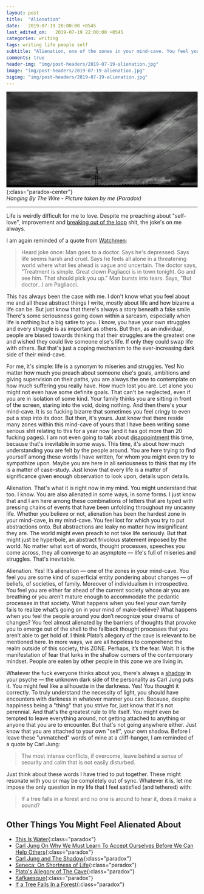 ```yaml
---
layout: post
title:  "Alienation"
date:   2019-07-19 20:00:00 +0545
last_edited_on:   2019-07-19 22:00:00 +0545
categories: writing
tags: writing life people self
subtitle: "Alienation, one of the zones in your mind-cave. You feel you are some kind of superficial entity pondering about changes — of beliefs, of societies, of family. Moreover of individualism in introspective."
comments: true
header-img: "img/post-headers/2019-07-19-alienation.jpg"
image: "img/post-headers/2019-07-19-alienation.jpg"
bigimg: "img/post-headers/2019-07-19-alienation.jpg"
---
```


![Hanging By The Wire](/img/post-headers/2019-07-19-alienation.jpg){:class="paradox-center"}  
*Hanging By The Wire - Picture taken by me (Paradox)*

<hr/>

Life is weirdly difficult for me to love. Despite me preaching about "self-love", improvement and 
[breaking out of the loop]({{site.baseurl}}/writing/breaking-out-of-loop.html) shit, the joke's on me always.  

I am again reminded of a quote from [Watchmen](https://en.wikipedia.org/wiki/Watchmen):

> Heard joke once: Man goes to a doctor. Says he's depressed. Says life seems harsh and cruel. Says he feels all alone in a threatening world where what lies ahead is vague and uncertain. The doctor says, "Treatment is simple. Great clown Pagliacci is in town tonight. Go and see him. That should pick you up." Man bursts into tears. Says, "But doctor...I am Pagliacci.


This has always been the case with me. I don't know what you feel about me and all these abstract things I write, mostly about life and how bizarre a life can be. But just know that there's always a story beneath a fake smile. There's some seriousness going down within a sarcasm, especially when life is nothing but a big satire to you. I know, you have your own struggles and every struggle is as important as others. But then, as an individual, people are biased towards thinking that their struggles are the greatest one and wished they could live someone else's life. If only they could swap life with others. But that's just a coping mechanism to the ever-increasing dark side of their mind-cave.  

For me, it's simple: life is a synonym to miseries and struggles. Yes! No matter how much you preach about someone else's goals, ambitions and giving supervision on their paths, you are always the one to contemplate on how much suffering you really have. How much lost you are. Let alone you might not even have some definite goals. That can't be neglected, even if you are in isolation of some kind. Your family thinks you are sitting in front of the screen, staring into the void, doing nothing. And then there's your mind-cave. It is so fucking bizarre that sometimes you feel cringy to even put a step into its door. But then, it's yours. Just know that there reside many zones within this mind-cave of yours that I have been writing some serious shit relating to this for a year now (and it has got more than 20 fucking pages). I am not even going to talk about 
[disappointment]({{site.baseurl}}/writing/disappointment.html) this time, because that's inevitable in some ways. This time, it's about how much understanding you are felt by the people around. You are here trying to find yourself among these words I have written, for whom you might even try to sympathize upon. Maybe you are here in all seriousness to think that my life is a matter of case-study. Just know that every life is a matter of significance given enough observation to look upon, details upon details.  

Alienation. That's what it is right now in my mind. You might understand that too. I know. You are also alienated in some ways, in some forms. I just know that and I am here among these combinations of letters that are typed with pressing chains of events that have been unfolding throughout my uncanny life. Whether you believe or not, alienation has been the hardest zone in your mind-cave, in my mind-cave. You feel lost for which you try to put abstractions onto. But abstractions are leaky no matter how insignificant they are. The world might even preach to not take life seriously. But that might just be hyperbole, an abstract frivolous statement imposed by the world. No matter what sort of words, thought processes, speeches you come across, they all converge to an asymptote — life's full of miseries and struggles. That's inevitable.  

Alienation. Yes! It’s alienation — one of the zones in your mind-cave. You feel you are some kind of superficial entity pondering about changes — of beliefs, of societies, of family. Moreover of individualism in introspective. You feel you are either far ahead of the current society whose air you are breathing or you aren’t mature enough to accommodate the pedantic processes in that society. What happens when you feel your own family fails to realize what’s going on in your mind of make-believe? What happens when you feel the people around you don’t recognize your dreams of changes? You feel almost alienated by the barriers of thoughts that provoke you to emerge out of the shell to the fallback thought processes that you aren’t able to get hold of. I think Plato’s allegory of the cave is relevant to be mentioned here. In more ways, we are all hopeless to comprehend the realm outside of this society, this ZONE. Perhaps, it’s the fear. Wait. It is the manifestation of fear that lurks in the shallow corners of the contemporary mindset. People are eaten by other people in this zone we are living in.  

Whatever the fuck everyone thinks about you, there's always a [shadow](https://en.wikipedia.org/wiki/Shadow_(psychology)) in your psyche — the unknown dark side of the personality as Carl Jung puts it. You might feel like a silhouette in the darkness. Yes! You thought it correctly. To truly understand the necessity of light, you should have encounters with darkness in whatever manner you can. Because, despite happiness being a "thing" that you strive for, just know that it's not perennial.  And that's the greatest rule to life itself. You might even be tempted to leave everything around, not getting attached to anything or anyone that you are to encounter. But that's not going anywhere either. Just know that you are attached to your own "self", your own shadow. Before I leave these "unmatched" words of mine at a cliff-hanger, I am reminded of a quote by Carl Jung:  
 
> The most intense conflicts, if overcome, leave behind a sense of security and calm that is not easily disturbed.

Just think about these words I have tried to put together. These might resonate with you or may be completely out of sync.
Whatever it is, let me impose the only question in my life that I feel satisfied (and tethered) with:
> If a tree falls in a forest and no one is around to hear it, does it make a sound?


## Other Things You Might Feel Alienated About
- [This Is Water](https://www.youtube.com/watch?v=8CrOL-ydFMI){:class="paradox"}
- [Carl Jung On Why We Must Learn To Accept Ourselves Before We Can Help Others](https://highexistence.com/carl-jung-on-why-we-must-never-pass-judgment-when-we-desire-to-help/){:class="paradox"}
- [Carl Jung and The Shadow](https://www.youtube.com/watch?v=nI-Ko-d29X4&t=314s){:class="paradox"}
- [Seneca: On Shortness of Life](https://tim.blog/2009/04/24/on-the-shortness-of-life-an-introduction-to-seneca/){:class="paradox"}
- [Plato's Allegory of The Cave](https://www.youtube.com/watch?v=SWlUKJIMge4){:class="paradox"}
- [Kafkaesque]({{site.baseurl}}/writing/kafkaesque.html){:class="paradox"}
- [If a Tree Falls In a Forest](https://en.wikipedia.org/wiki/If_a_tree_falls_in_a_forest){:class="paradox"}

